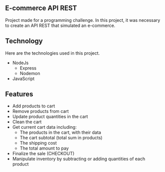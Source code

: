 ## E-commerce API REST
 
Project made for a programming challenge. In this project, it was necessary to create an API REST that simulated an e-commerce. 
 
## Technology 
Here are the technologies used in this project.
 
* NodeJs
	* Express
	* Nodemon
* JavaScript
 
## Features
* Add products to cart
* Remove products from cart
* Update product quantities in the cart
* Clean the cart
* Get current cart data including:
     * The products in the cart, with their data
     * The cart subtotal (total sum in products)
     * The shipping cost
     * The total amount to pay
* Finalize the sale (CHECKOUT)
* Manipulate inventory by subtracting or adding quantities of each product 
